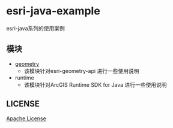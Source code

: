 # esri-java-example 
esri-java系列的使用案例
## 模块
- [geometry](./geometry)
  - 该模块针对esri-geometry-api 进行一些使用说明
- runtime
  - 该模块针对ArcGIS Runtime SDK for Java 进行一些使用说明
## LICENSE
[Apache License](./LICENSE)
